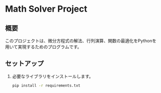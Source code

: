 # Math Solver Project

## 概要
このプロジェクトは、微分方程式の解法、行列演算、関数の最適化をPythonを用いて実現するためのプログラムです。

## セットアップ
1. 必要なライブラリをインストールします。
   ```bash
   pip install -r requirements.txt
